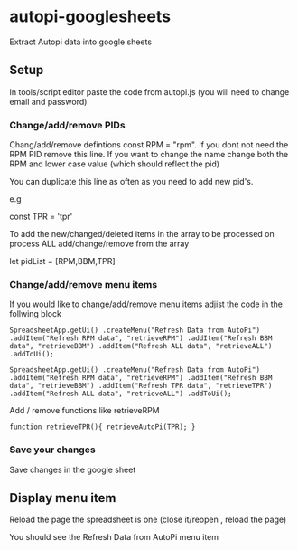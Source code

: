 # autopi-googlesheets
Extract Autopi data into google sheets

## Setup

In tools/script editor paste the code from autopi.js (you will need to change email and password)

### Change/add/remove PIDs

Chang/add/remove defintions const RPM = "rpm". If you dont not need the RPM PID remove this line. If you want to change the name change both the RPM and lower case value (which should reflect the pid)

You can duplicate this line as often as you need to add new pid's.

e.g 

const TPR = 'tpr'

To add the new/changed/deleted items in the array to be processed on process ALL add/change/remove from the array

let pidList = [RPM,BBM,TPR]


###  Change/add/remove menu items

If you would like to change/add/remove menu items adjist the code in the follwing block

``SpreadsheetApp.getUi()
  .createMenu("Refresh Data from AutoPi")
  .addItem("Refresh RPM data", "retrieveRPM")
  .addItem("Refresh BBM data", "retrieveBBM")
  .addItem("Refresh ALL data", "retrieveALL")
  .addToUi();``
  
  ``SpreadsheetApp.getUi()
  .createMenu("Refresh Data from AutoPi")
  .addItem("Refresh RPM data", "retrieveRPM")
  .addItem("Refresh BBM data", "retrieveBBM")
  .addItem("Refresh TPR data", "retrieveTPR")
  .addItem("Refresh ALL data", "retrieveALL")
  .addToUi();``
  
 Add / remove functions like retrieveRPM 
 
 ``
 function retrieveTPR(){
     retrieveAutoPi(TPR);
} 
`` 
 ### Save your changes
 Save changes in the google sheet
 
 ## Display menu item

Reload the page the spreadsheet is one (close it/reopen , reload the page)

You should see the Refresh Data from AutoPi menu item
